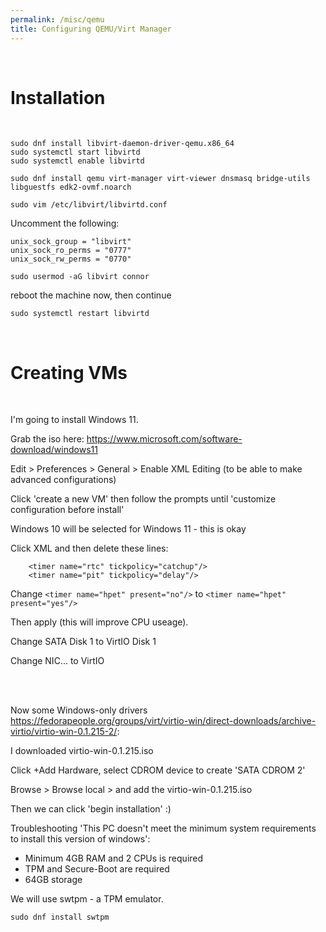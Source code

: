 ```yaml
---
permalink: /misc/qemu
title: Configuring QEMU/Virt Manager
---
```


<br>

# Installation

<br>

```
sudo dnf install libvirt-daemon-driver-qemu.x86_64
sudo systemctl start libvirtd
sudo systemctl enable libvirtd
```

```
sudo dnf install qemu virt-manager virt-viewer dnsmasq bridge-utils libguestfs edk2-ovmf.noarch
```

```
sudo vim /etc/libvirt/libvirtd.conf
```

Uncomment the following:

```
unix_sock_group = "libvirt"
unix_sock_ro_perms = "0777"
unix_sock_rw_perms = "0770"
```

```
sudo usermod -aG libvirt connor
```

reboot the machine now, then continue

```
sudo systemctl restart libvirtd
```

<br>

# Creating VMs

<br>

I'm going to install Windows 11. 

Grab the iso here: <https://www.microsoft.com/software-download/windows11>

Edit > Preferences > General > Enable XML Editing (to be able to make advanced configurations)

Click 'create a new VM' then follow the prompts until 'customize configuration before install'

Windows 10 will be selected for Windows 11 - this is okay

Click XML and then delete these lines:

```
    <timer name="rtc" tickpolicy="catchup"/>
    <timer name="pit" tickpolicy="delay"/>
```

Change `<timer name="hpet" present="no"/>` to `<timer name="hpet" present="yes"/>`

Then apply (this will improve CPU useage).

Change SATA Disk 1 to VirtIO Disk 1

Change NIC... to VirtIO

<br>
<br>

Now some Windows-only drivers <https://fedorapeople.org/groups/virt/virtio-win/direct-downloads/archive-virtio/virtio-win-0.1.215-2/>:

I downloaded virtio-win-0.1.215.iso 

Click +Add Hardware, select CDROM device to create 'SATA CDROM 2'

Browse > Browse local > and add the virtio-win-0.1.215.iso 

Then we can click 'begin installation' :)


Troubleshooting 'This PC doesn't meet the minimum system requirements to install this version of windows':

* Minimum 4GB RAM and 2 CPUs is required
* TPM and Secure-Boot are required
* 64GB storage

We will use swtpm - a TPM emulator. 

```
sudo dnf install swtpm
```

